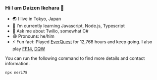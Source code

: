 ### Hi I am Daizen Ikehara 👋

- 🌏 I live in Tokyo, Japan
- 🌱 I’m currently learning Javascript, Node.js, Typescript
- 💬 Ask me about Twilio, somewhat C#
- 😄 Pronouns: he/him
- ⚡ Fun fact: Played [EverQuest](https://www.everquest.com/home) for 12,768 hours and keep going. I also play [FF14](https://na.finalfantasyxiv.com/), [DQW](https://www.dragonquest.jp/walk/)

You can run the following command to find more details and contact information.

```bash
npx neri78
```
